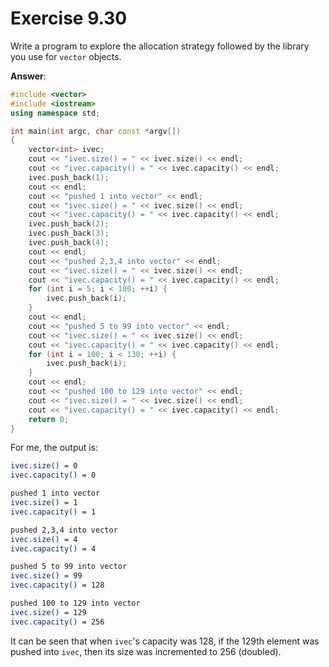 # Exercise 9.30

Write a program to explore the allocation strategy followed by the library you use for `vector` objects.

**Answer**:

```cpp
#include <vector>
#include <iostream>
using namespace std;

int main(int argc, char const *argv[])
{
    vector<int> ivec;
    cout << "ivec.size() = " << ivec.size() << endl;
    cout << "ivec.capacity() = " << ivec.capacity() << endl;
    ivec.push_back(1);
    cout << endl;
    cout << "pushed 1 into vector" << endl;
    cout << "ivec.size() = " << ivec.size() << endl;
    cout << "ivec.capacity() = " << ivec.capacity() << endl;
    ivec.push_back(2);
    ivec.push_back(3);
    ivec.push_back(4);
    cout << endl;
    cout << "pushed 2,3,4 into vector" << endl;
    cout << "ivec.size() = " << ivec.size() << endl;
    cout << "ivec.capacity() = " << ivec.capacity() << endl;
    for (int i = 5; i < 100; ++i) {
        ivec.push_back(i);
    }
    cout << endl;
    cout << "pushed 5 to 99 into vector" << endl;
    cout << "ivec.size() = " << ivec.size() << endl;
    cout << "ivec.capacity() = " << ivec.capacity() << endl;
    for (int i = 100; i < 130; ++i) {
        ivec.push_back(i);
    }
    cout << endl;
    cout << "pushed 100 to 129 into vector" << endl;
    cout << "ivec.size() = " << ivec.size() << endl;
    cout << "ivec.capacity() = " << ivec.capacity() << endl;
    return 0;
}
```

For me, the output is:

```bash
ivec.size() = 0
ivec.capacity() = 0

pushed 1 into vector
ivec.size() = 1
ivec.capacity() = 1

pushed 2,3,4 into vector
ivec.size() = 4
ivec.capacity() = 4

pushed 5 to 99 into vector
ivec.size() = 99
ivec.capacity() = 128

pushed 100 to 129 into vector
ivec.size() = 129
ivec.capacity() = 256
```

It can be seen that when `ivec`'s capacity was 128, if the 129th element was pushed into `ivec`, then its size was incremented to 256 (doubled).